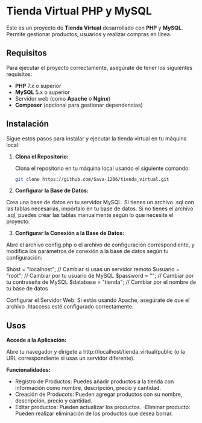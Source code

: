 # Tienda Virtual PHP y MySQL

Este es un proyecto de **Tienda Virtual** desarrollado con **PHP** y **MySQL**. Permite gestionar productos, usuarios y realizar compras en línea.

## Requisitos

Para ejecutar el proyecto correctamente, asegúrate de tener los siguientes requisitos:

- **PHP** 7.x o superior
- **MySQL** 5.x o superior
- Servidor web (como **Apache** o **Nginx**)
- **Composer** (opcional para gestionar dependencias)

## Instalación

Sigue estos pasos para instalar y ejecutar la tienda virtual en tu máquina local:

1. **Clona el Repositorio:**

   Clona el repositorio en tu máquina local usando el siguiente comando:

   ```bash
   git clone https://github.com/Sava-1206/tienda_virtual.git

2. **Configurar la Base de Datos:**

Crea una base de datos en tu servidor MySQL.
Si tienes un archivo .sql con las tablas necesarias, impórtalo en tu base de datos.
Si no tienes el archivo .sql, puedes crear las tablas manualmente según lo que necesite el proyecto.

3. **Configurar la Conexión a la Base de Datos:**

Abre el archivo config.php o el archivo de configuración correspondiente, y modifica los parámetros de conexión a la base de datos según tu configuración:

$host = "localhost";  // Cambiar si usas un servidor remoto
$usuario = "root";     // Cambiar por tu usuario de MySQL
$password = "";        // Cambiar por tu contraseña de MySQL
$database = "tienda";  // Cambiar por el nombre de tu base de datos

Configurar el Servidor Web: Si estás usando Apache, asegúrate de que el archivo .htaccess esté configurado correctamente. 

## Usos
**Accede a la Aplicación:**

Abre tu navegador y dirígete a http://localhost/tienda_virtual/public (o la URL correspondiente si usas un servidor diferente).

**Funcionalidades:**

- Registro de Productos: Puedes añadir productos a la tienda con información como nombre, descripción, precio y cantidad.
- Creación de Producots: Pueden agregar productos con su nombre, descripción, precio y cantidad.
- Editar productos: Pueden actualizar los productos.
-Eliminar producto: Pueden realizar eliminación de los productos que desea borrar.
